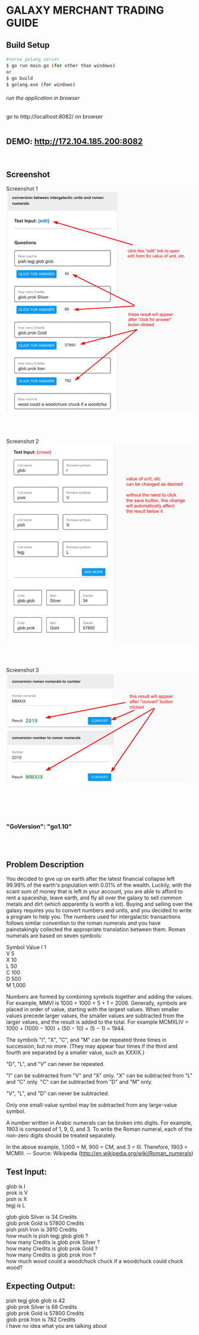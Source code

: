 # GALAXY MERCHANT TRADING GUIDE


## Build Setup

``` bash
#serve golang server
$ go run main.go (for other than windows)
or
$ go build
$ golang.exe (for windows)


```

###### run the application in browser
go to http://localhost:8082/ on browser
<br/><br/>


## DEMO: http://172.104.185.200:8082
<br/>


## Screenshot

Screenshot 1
![alt text](https://raw.githubusercontent.com/nawikart/README_IMAGES/master/galaxy/ss1.png)
<br/><br/><br/><br/>


Screenshot 2
![alt text](https://raw.githubusercontent.com/nawikart/README_IMAGES/master/galaxy/ss2.png)
<br/><br/><br/><br/>


Screenshot 3
![alt text](https://raw.githubusercontent.com/nawikart/README_IMAGES/master/galaxy/ss3.png)

<br/><br/><br/><br/>
### "GoVersion": "go1.10"

<br/><br/>
## Problem Description
You decided to give up on earth after the latest financial collapse left 99.99% of the earth's population with 0.01% of the wealth. Luckily, with the scant sum of money that is left in your account, you are able to afford to rent a spaceship, leave earth, and fly all over the galaxy to sell common metals and dirt (which apparently is worth a lot). Buying and selling over the galaxy requires you to convert numbers and units, and you decided to write a program to help you. The numbers used for intergalactic transactions follows similar convention to the roman numerals and you have painstakingly collected the appropriate translation between them. Roman numerals are based on seven symbols:

Symbol Value
I 1<br/>
V 5<br/>
X 10<br/>
L 50<br/>
C 100<br/>
D 500<br/>
M 1,000<br/>

Numbers are formed by combining symbols together and adding the values. For example, MMVI is 1000 + 1000 + 5 + 1 = 2006. Generally, symbols are placed in order of value, starting with the largest values. When smaller values precede larger values, the smaller values are subtracted from the larger values, and the result is added to the total. For example MCMXLIV = 1000 + (1000 − 100) + (50 − 10) + (5 − 1) = 1944.

The symbols "I", "X", "C", and "M" can be repeated three times in succession, but no more. (They may appear four times if the third and fourth are separated by a smaller value, such as XXXIX.)

"D", "L", and "V" can never be repeated.

"I" can be subtracted from "V" and "X" only. "X" can be subtracted from "L" and "C" only. "C" can be subtracted from "D" and "M" only.

"V", "L", and "D" can never be subtracted.

Only one small-value symbol may be subtracted from any large-value symbol.

A number written in Arabic numerals can be broken into digits. For example, 1903 is composed of 1, 9, 0, and 3. To write the Roman numeral, each of the non-zero digits should be treated separately.

In the above example, 1,000 = M, 900 = CM, and 3 = III. Therefore, 1903 = MCMIII.
-- Source: Wikipedia (http://en.wikipedia.org/wiki/Roman_numerals)
<br/>

Test Input:
-------------
glob is I<br/>
prok is V<br/>
pish is X<br/>
tegj is L<br/>

glob glob Silver is 34 Credits<br/>
glob prok Gold is 57800 Credits<br/>
pish pish Iron is 3910 Credits<br/>
how much is pish tegj glob glob ?<br/>
how many Credits is glob prok Silver ?<br/>
how many Credits is glob prok Gold ?<br/>
how many Credits is glob prok Iron ?<br/>
how much wood could a woodchuck chuck if a woodchuck could chuck wood?<br/>

Expecting Output:
---------------
pish tegj glob glob is 42<br/>
glob prok Silver is 68 Credits<br/>
glob prok Gold is 57800 Credits<br/>
glob prok Iron is 782 Credits<br/>
I have no idea what you are talking about<br/>

